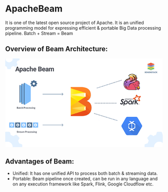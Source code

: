 # ApacheBeam
It is one of the latest open source project of Apache. It is an unified programming model for expressing efficient & portable Big Data processing pipeline.
Batch + Stream = Beam
## Overview of Beam Architecture:
![alt text](wiki/images/beam_overview.png)
## Advantages of Beam:
- Unified:
It has one unified API to process both batch & streaming data.
- Portable:
Beam pipeline once created, can be run in any language and on any execution framework like Spark, Flink, Google Cloudflow etc.
